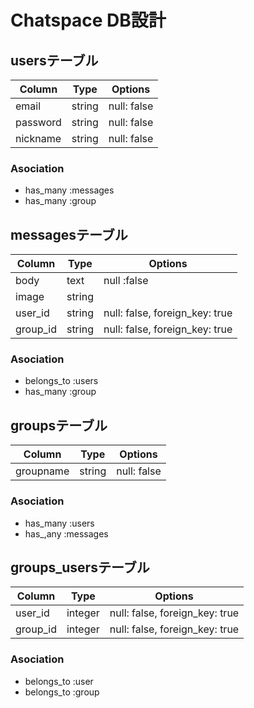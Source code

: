 # Chatspace DB設計
## usersテーブル
|Column|Type|Options|
|------|----|-------|
|email|string|null: false|
|password|string|null: false|
|nickname|string|null: false|
### Asociation
- has_many :messages
- has_many :group

## messagesテーブル
|Column|Type|Options|
|------|----|-------|
|body|text|null :false|
|image|string|
|user_id|string|null: false, foreign_key: true|
|group_id|string|null: false, foreign_key: true|
### Asociation
- belongs_to :users
- has_many :group

## groupsテーブル
|Column|Type|Options|
|------|----|-------|
|groupname|string|null: false|
### Asociation
- has_many :users
- has_,any :messages

## groups_usersテーブル
|Column|Type|Options|
|------|----|-------|
|user_id|integer|null: false, foreign_key: true|
|group_id|integer|null: false, foreign_key: true|
### Asociation
- belongs_to :user
- belongs_to :group

